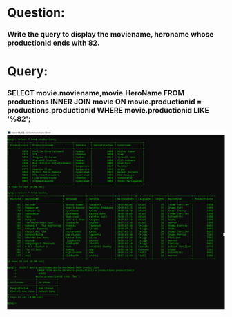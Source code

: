 
# Question:
### Write the query to display the moviename, heroname whose productionid ends with 82.

# Query:
###  SELECT movie.moviename,movie.HeroName FROM productions INNER JOIN movie ON movie.productionid = productions.productionid WHERE movie.productionid LIKE '%82';

![Alt Text](https://github.com/PS99003576/MySQL/blob/main/Images/A_Query_5.png)<br />
